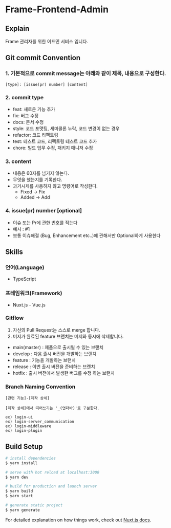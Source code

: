 # Frame-Frontend-Admin

## Explain

Frame 관리자를 위한 어드민 서비스 입니다.

## Git commit Convention

### 1. 기본적으로 commit message는 아래와 같이 제목, 내용으로 구성한다.

```
[type]: [issue(pr) number] [content]
```

### 2. commit type

- feat: 새로운 기능 추가
- fix: 버그 수정
- docs: 문서 수정
- style: 코드 포맷팅, 세미콜론 누락, 코드 변경이 없는 경우
- refactor: 코드 리팩토링
- test: 테스트 코드, 리팩토링 테스트 코드 추가
- chore: 빌드 업무 수정, 패키지 매니저 수정

### 3. content

- 내용은 60자를 넘기지 않는다.
- 무엇을 했는지를 기록한다.
- 과거시제를 사용하지 않고 명령어로 작성한다.
  - Fixed -> Fix
  - Added -> Add

### 4. issue(pr) number [optional]

- 이슈 또는 Pr에 관한 번호를 적는다
- 예시 : #1
- 보통 이슈해결 (Bug, Enhancement etc..)에 관해서만 Optional하게 사용한다

## Skills

### 언어(Language)

- TypeScript

### 프레임워크(Framework)

- Nuxt.js - Vue.js

### Gitflow

1. 자신의 Pull Request는 스스로 merge 합니다.
2. 머지가 완료된 feature 브랜치는 머지와 동시에 삭제합니다.

- main(master) : 제품으로 출시될 수 있는 브랜치
- develop : 다음 출시 버전을 개발하는 브랜치
- feature : 기능을 개발하는 브랜치
- release : 이번 출시 버전을 준비하는 브랜치
- hotfix : 출시 버전에서 발생한 버그를 수정 하는 브랜치

### Branch Naming Convention

```
[관련 기능]-[제작 상세]

[제작 상세]에서 띄어쓰기는 '_(언더바)'로 구분한다.

ex) login-ui
ex) login-server_communication
ex) login-middleware
ex) login-plugin
```

## Build Setup

```bash
# install dependencies
$ yarn install

# serve with hot reload at localhost:3000
$ yarn dev

# build for production and launch server
$ yarn build
$ yarn start

# generate static project
$ yarn generate
```

For detailed explanation on how things work, check out [Nuxt.js docs](https://nuxtjs.org).
